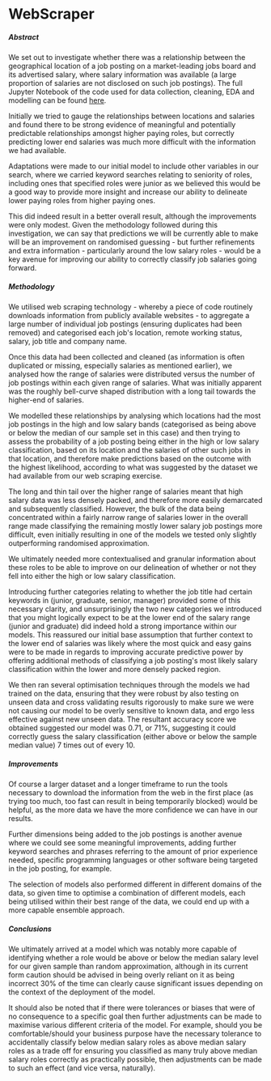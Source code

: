 # WebScraper

##### Abstract

We set out to investigate whether there was a relationship between the geographical location of a job posting on a market-leading jobs board and its advertised salary, where salary information was available (a large proportion of salaries are not disclosed on such job postings). The full Jupyter Notebook of the code used for data collection, cleaning, EDA and modelling can be found [here](WebScraper.ipynb).

Initially we tried to gauge the relationships between locations and salaries and found there to be strong evidence of meaningful and potentially predictable relationships amongst higher paying roles, but correctly predicting lower end salaries was much more difficult with the information we had available.

Adaptations were made to our initial model to include other variables in our search, where we carried keyword searches relating to seniority of roles, including ones that specified roles were junior as we believed this would be a good way to provide more insight and increase our ability to delineate lower paying roles from higher paying ones.

This did indeed result in a better overall result, although the improvements were only modest. Given the methodology followed during this investigation, we can say that predictions we will be currently able to make will be an improvement on randomised guessing - but further refinements and extra information - particularly around the low salary roles - would be a key avenue for improving our ability to correctly classify job salaries going forward.

##### Methodology

We utilised web scraping technology - whereby a piece of code routinely downloads information from publicly available websites - to aggregate a large number of individual job postings (ensuring duplicates had been removed) and categorised each job's location, remote working status, salary, job title and company name.

Once this data had been collected and cleaned (as information is often duplicated or missing, especially salaries as mentioned earlier), we analysed how the range of salaries were distributed versus the number of job postings within each given range of salaries. What was initially apparent was the roughly bell-curve shaped distribution with a long tail towards the higher-end of salaries.

We modelled these relationships by analysing which locations had the most job postings in the high and low salary bands (categorised as being above or below the median of our sample set in this case) and then trying to assess the probability of a job posting being either in the high or low salary classification, based on its location and the salaries of other such jobs in that location, and therefore make predictions based on the outcome with the highest likelihood, according to what was suggested by the dataset we had available from our web scraping exercise.

The long and thin tail over the higher range of salaries meant that high salary data was less densely packed, and therefore more easily demarcated and subsequently classified. However, the bulk of the data being concentrated within a fairly narrow range of salaries lower in the overall range made classifying the remaining mostly lower salary job postings more difficult, even initially resulting in one of the models we tested only slightly outperforming randomised approximation.

We ultimately needed more contextualised and granular information about these roles to be able to improve on our delineation of whether or not they fell into either the high or low salary classification.

Introducing further categories relating to whether the job title had certain keywords in (junior, graduate, senior, manager) provided some of this necessary clarity, and unsurprisingly the two new categories we introduced that you might logically expect to be at the lower end of the salary range (junior and graduate) did indeed hold a strong importance within our models. This reassured our initial base assumption that further context to the lower end of salaries was likely where the most quick and easy gains were to be made in regards to improving accurate predictive power by offering additional methods of classifying a job posting's most likely salary classification within the lower and more densely packed region.

We then ran several optimisation techniques through the models we had trained on the data, ensuring that they were robust by also testing on unseen data and cross validating results rigorously to make sure we were not causing our model to be overly sensitive to known data, and ergo less effective against new unseen data. The resultant accuracy score we obtained suggested our model was 0.71, or 71%, suggesting it could correctly guess the salary classification (either above or below the sample median value) 7 times out of every 10.

##### Improvements

Of course a larger dataset and a longer timeframe to run the tools necessary to download the information from the web in the first place (as trying too much, too fast can result in being temporarily blocked) would be helpful, as the more data we have the more confidence we can have in our results.

Further dimensions being added to the job postings is another avenue where we could see some meaningful improvements, adding further keyword searches and phrases referring to the amount of prior experience needed, specific programming languages or other software being targeted in the job posting, for example.

The selection of models also performed different in different domains of the data, so given time to optimise a combination of different models, each being utilised within their best range of the data, we could end up with a more capable ensemble approach.

##### Conclusions

We ultimately arrived at a model which was notably more capable of identifying whether a role would be above or below the median salary level for our given sample than random approximation, although in its current form caution should be advised in being overly reliant on it as being incorrect 30% of the time can clearly cause significant issues depending on the context of the deployment of the model.

It should also be noted that if there were tolerances or biases that were of no consequence to a specific goal then further adjustments can be made to maximise various different criteria of the model. For example, should you be comfortable/should your business purpose have the necessary tolerance to accidentally classify below median salary roles as above median salary roles as a trade off for ensuring you classified as many truly above median salary roles correctly as practically possible, then adjustments can be made to such an effect (and vice versa, naturally).
